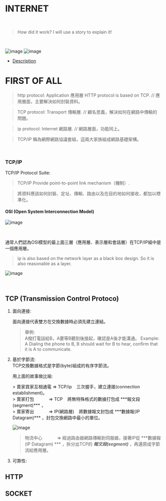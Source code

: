 # INTERNET

<br/>

> How did it work? I will use a story to explain it!

<br/>

 ![image](https://github.com/uwxuan/rookie-project/blob/main/internet/1.internet.png)
 ![image](https://github.com/uwxuan/rookie-project/blob/main/internet/2.internet.png)
  - [Description](Description)

# FIRST OF ALL

 > http protocol: Application 應用層 HTTP protocol is based on TCP.     //  應用層面，主要解決如何封裝資料。

 > TCP protocol: Transport 傳輸層.                                      // 顧名思義，解決如何在網路中傳輸的問題。

 > ip protocol: Internet 網路層.                                        // 網路層面，功能同上。

 > TCP/IP 稱為網際網路協議套組，這兩大家族組成網路基礎架構。

<br/>

 ### TCP/IP  

   TCP/IP Protocol Suite: <br/>

 > TCP/IP Provide point-to-point link mechanism（機制）.<br/>

 > 將資料應該如何封裝、定址、傳輸、路由以及在目的地如何接收，都加以標準化。<br/>

 #### OSI (Open System Interconnection Model)

 ![image](https://github.com/uwxuan/rookie-project/blob/main/internet/osi.png)

<br/>

 通常人們認為OSI模型的最上面三層（應用層、表示層和會話層）在TCP/IP組中是一個應用層。
 > ip is also based on the network layer as a black box design.
 > So it is also reasonable as a layer.

 ![image](https://github.com/uwxuan/rookie-project/blob/main/internet/osi2.png)

 <br>


 ## TCP (Transmission Control Protoco)

 1. 面向連接: <br/>

    面向連接代表雙方在交換數據時必須先建立連結。
    > 舉例:<br/>A撥打電話給B，A要等B聽到後接起，確認是A後才能溝通。
    > Example:<br/> A Dialing the phone to B, B should wait for B to hear, confirm that it is A to communicate.

 2. 基於字節流:<br/>
    TCP交換數據格式是字節(byte)組成的有序字節流。<br/>

    <p id = Description>用上面的故事做比喻:<br/></p>
    > 賣家買家互相通電 => TCP/ip &ensp; 三次握手，建立連接(connection establishment)。<br/>
    > 賣家打包 &ensp; &ensp; &ensp; &ensp; => TCP &ensp; 將無特殊格式的數據打包成 ***報文段(segment)*** ，<br/>
    > 賣家寄出 &ensp; &ensp; &ensp; &ensp; => IP(網路層) &ensp; 將數據報文封包成 ***數據報(IP Datagram)*** ，封包交換網路中最小的單位。 <br/>

    ![image](https://github.com/uwxuan/rookie-project/blob/main/internet/osi3.png)

    > 物流中心 &ensp; &ensp; &ensp; &ensp; => 經過路由器網路傳輸到伺服器，接著IP從 ***數據報(IP Datagram) *** ，拆分出TCP的 ***報文段(segment)*** ，再還原成字節流給應用層。

 3. 可靠性:<br/>

 ## HTTP

 ## SOCKET